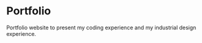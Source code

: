 # Portfolio
Portfolio website to present my coding experience and my industrial design experience. 
